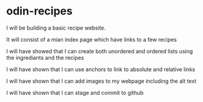 # odin-recipes

I will be building a basic recipe website.

It will consist of a mian index page which have links to a few recipes

I will have showed that I can create both unordered and ordered lists using the ingrediants and the recipes

I will have shown that I can use anchors to link to absolute and relative links

I will have shown that I can add images to my webpage including the alt text

I will have shown that I can stage and commit to github